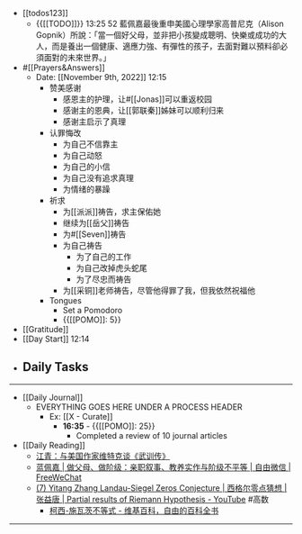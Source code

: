 - [[todos123]]
    - {{[[TODO]]}} 13:25 52 藍佩嘉最後重申美國心理學家高普尼克（Alison Gopnik）所說：「當一個好父母，並非把小孩變成聰明、快樂或成功的大人，而是養出一個健康、適應力強、有彈性的孩子，去面對難以預料卻必須面對的未來世界。」
- #[[Prayers&Answers]]
    - Date: [[November 9th, 2022]] 12:15
        - 赞美感谢
            - 感恩主的护理，让#[[Jonas]]可以重返校园
            - 感谢主的恩典，让[[郭联秦]]姊妹可以顺利归来
            - 感谢主启示了真理
        - 认罪悔改
            - 为自己不信靠主
            - 为自己动怒
            - 为自己的小信
            - 为自己没有追求真理
            - 为情绪的暴躁
        - 祈求
            - 为[[派派]]祷告，求主保佑她
            - 继续为[[岳父]]祷告
            - 为#[[Seven]]祷告
            - 为自己祷告
                - 为了自己的工作
                - 为自己改掉虎头蛇尾
                - 为了尽忠而祷告
            - 为[[采铜]]老师祷告，尽管他得罪了我，但我依然祝福他
        - Tongues
            - Set a Pomodoro
            - {{[[POMO]]: 5}}
- [[Gratitude]]
- [[Day Start]] 12:14
- Daily Tasks
    - 
- ---
- [[Daily Journal]] 
    - EVERYTHING GOES HERE UNDER A PROCESS HEADER
        - Ex: [[X - Curate]]
            - **16:35** - {{[[POMO]]: 25}}
                -  Completed a review of 10 journal articles
- [[Daily Reading]]
    - [江青：与美国作家维特克谈《武训传》](https://web.archive.org/web/20090531170228/http://www.wyzxsx.com/Article/Class14/200710/25826.html)
    - [蓝佩嘉 | 做父母、做阶级：亲职叙事、教养实作与阶级不平等 | 自由微信 | FreeWeChat](https://freewechat.com/a/MzUzODI3NjAxMA==/2247508109/1)
    - [(7) Yitang Zhang Landau-Siegel Zeros Conjecture | 西格尔零点猜想 | 张益唐 | Partial results of Riemann Hypothesis - YouTube](https://www.youtube.com/watch?v=LIPDXWlHQ6Y) #高数
        - [柯西-施瓦茨不等式 - 维基百科，自由的百科全书](https://zh.wikipedia.org/wiki/%E6%9F%AF%E8%A5%BF-%E6%96%BD%E7%93%A6%E8%8C%A8%E4%B8%8D%E7%AD%89%E5%BC%8F)
- ---

